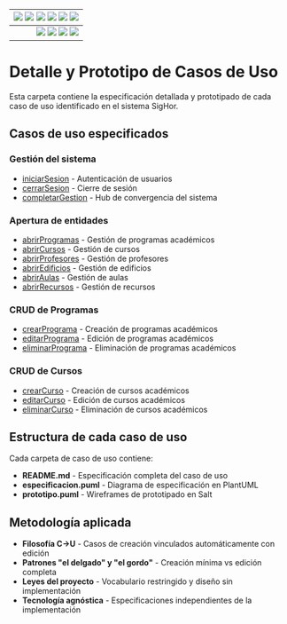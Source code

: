 <div align=right>
 
|[![](https://img.shields.io/badge/-Inicio-FFF?style=flat&logo=Emlakjet&logoColor=black)](../../../README.md) [![](https://img.shields.io/badge/-RUP-FFF?style=flat&logo=Elsevier&logoColor=black)](../../README.md) [![](https://img.shields.io/badge/-Modelo_del_dominio-FFF?style=flat&logo=freedesktop.org&logoColor=black)](../00-modelo-del-dominio/modelo-dominio.md) [![](https://img.shields.io/badge/-Actores_&_Casos_de_Uso-FFF?style=flat&logo=crewunited&logoColor=black)](../01-actores-casos-uso/actores-casos-uso.md) [![](https://img.shields.io/badge/-Detalle_&_Prototipo-FFF?style=flat&logo=typeorm&logoColor=black)](README.md) [![](https://img.shields.io/badge/-Análisis-FFF?style=flat&logo=multisim&logoColor=black)](../../01-analisis/casos-uso/)
|-:
|[![](https://img.shields.io/badge/-Estado-FFF?style=flat&logo=greensock&logoColor=black)](../../README.md) [![](https://img.shields.io/badge/-Propuesta_de_dashboard-FFF?style=flat&logo=composer&logoColor=black)](https://raw.githubusercontent.com/mmasias/pySigHor/main/images/RUP/99-seguimiento/diagrama-contexto-administrador.svg) [![](https://img.shields.io/badge/-Reflexiones-FFF?style=flat&logo=hootsuite&logoColor=black)](../../../extraDocs/README.md) [![](https://img.shields.io/badge/-Log_de_conversación-FFF?style=flat&logo=gnometerminal&logoColor=black)](../../../conversation-log.md)

</div>

# Detalle y Prototipo de Casos de Uso

Esta carpeta contiene la especificación detallada y prototipado de cada caso de uso identificado en el sistema SigHor.

## Casos de uso especificados

### Gestión del sistema
- [iniciarSesion](iniciarSesion/) - Autenticación de usuarios
- [cerrarSesion](cerrarSesion/) - Cierre de sesión
- [completarGestion](completarGestion/) - Hub de convergencia del sistema

### Apertura de entidades
- [abrirProgramas](abrirProgramas/) - Gestión de programas académicos
- [abrirCursos](abrirCursos/) - Gestión de cursos
- [abrirProfesores](abrirProfesores/) - Gestión de profesores
- [abrirEdificios](abrirEdificios/) - Gestión de edificios
- [abrirAulas](abrirAulas/) - Gestión de aulas
- [abrirRecursos](abrirRecursos/) - Gestión de recursos

### CRUD de Programas
- [crearPrograma](crearPrograma/) - Creación de programas académicos
- [editarPrograma](editarPrograma/) - Edición de programas académicos
- [eliminarPrograma](eliminarPrograma/) - Eliminación de programas académicos

### CRUD de Cursos
- [crearCurso](crearCurso/) - Creación de cursos académicos
- [editarCurso](editarCurso/) - Edición de cursos académicos
- [eliminarCurso](eliminarCurso/) - Eliminación de cursos académicos

## Estructura de cada caso de uso

Cada carpeta de caso de uso contiene:

- **README.md** - Especificación completa del caso de uso
- **especificacion.puml** - Diagrama de especificación en PlantUML
- **prototipo.puml** - Wireframes de prototipado en Salt

## Metodología aplicada

- **Filosofía C→U** - Casos de creación vinculados automáticamente con edición
- **Patrones "el delgado" y "el gordo"** - Creación mínima vs edición completa
- **Leyes del proyecto** - Vocabulario restringido y diseño sin implementación
- **Tecnología agnóstica** - Especificaciones independientes de la implementación